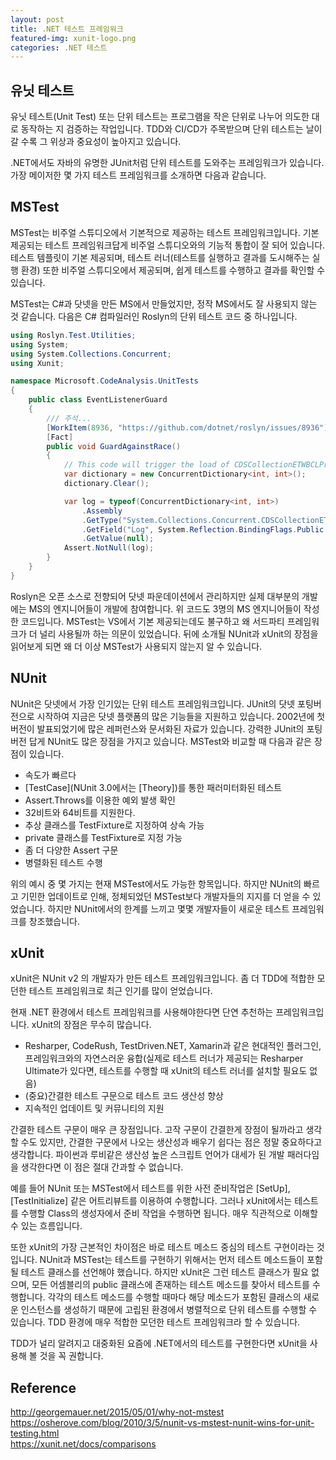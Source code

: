 ```yaml
---
layout: post
title: .NET 테스트 프레임워크
featured-img: xunit-logo.png
categories: .NET 테스트
---
```


## 유닛 테스트

유닛 테스트(Unit Test) 또는 단위 테스트는 프로그램을 작은 단위로 나누어 의도한 대로 동작하는 지 검증하는 작업입니다. TDD와 CI/CD가 주목받으며 단위 테스트는 날이 갈 수록 그 위상과 중요성이 높아지고 있습니다.

.NET에서도 자바의 유명한 JUnit처럼 단위 테스트를 도와주는 프레임워크가 있습니다. 가장 메이저한 몇 가지 테스트 프레임워크를 소개하면 다음과 같습니다.

## MSTest

MSTest는 비주얼 스튜디오에서 기본적으로 제공하는 테스트 프레임워크입니다. 기본 제공되는 테스트 프레임워크답게 비주얼 스튜디오와의 기능적 통합이 잘 되어 있습니다. 테스트 템플릿이 기본 제공되며, 테스트 러너(테스트를 실행하고 결과를 도시해주는 실행 환경) 또한 비주얼 스튜디오에서 제공되며, 쉽게 테스트를 수행하고 결과를 확인할 수 있습니다.

MSTest는 C#과 닷넷을 만든 MS에서 만들었지만, 정작 MS에서도 잘 사용되지 않는 것 같습니다. 다음은 C# 컴파일러인 Roslyn의 단위 테스트 코드 중 하나입니다.

```cs
using Roslyn.Test.Utilities;
using System;
using System.Collections.Concurrent;
using Xunit;

namespace Microsoft.CodeAnalysis.UnitTests
{
    public class EventListenerGuard
    {
        /// 주석...
        [WorkItem(8936, "https://github.com/dotnet/roslyn/issues/8936")]
        [Fact]
        public void GuardAgainstRace()
        {
            // This code will trigger the load of CDSCollectionETWBCLProvider
            var dictionary = new ConcurrentDictionary<int, int>();
            dictionary.Clear();

            var log = typeof(ConcurrentDictionary<int, int>)
                .Assembly
                .GetType("System.Collections.Concurrent.CDSCollectionETWBCLProvider")
                .GetField("Log", System.Reflection.BindingFlags.Public | System.Reflection.BindingFlags.Static)
                .GetValue(null);
            Assert.NotNull(log);
        }
    }
}
```

Roslyn은 오픈 소스로 전향되어 닷넷 파운데이션에서 관리하지만 실제 대부분의 개발에는 MS의 엔지니어들이 개발에 참여합니다. 위 코드도 3명의 MS 엔지니어들이 작성한 코드입니다. MSTest는 VS에서 기본 제공되는데도 불구하고 왜 서드파티 프레임워크가 더 널리 사용될까 하는 의문이 있었습니다. 뒤에 소개될 NUnit과 xUnit의 장점을 읽어보게 되면 왜 더 이상 MSTest가 사용되지 않는지 알 수 있습니다.

## NUnit

NUnit은 닷넷에서 가장 인기있는 단위 테스트 프레임워크입니다. JUnit의 닷넷 포팅버전으로 시작하여 지금은 닷넷 플랫폼의 많은 기능들을 지원하고 있습니다. 2002년에 첫 버전이 발표되었기에 많은 레퍼런스와 문서화된 자료가 있습니다. 강력한 JUnit의 포팅 버전 답게 NUnit도 많은 장점을 가지고 있습니다. MSTest와 비교할 때 다음과 같은 장점이 있습니다.

* 속도가 빠르다
* [TestCase](NUnit 3.0에서는 [Theory])를 통한 패러미터화된 테스트
* Assert.Throws를 이용한 예외 발생 확인
* 32비트와 64비트를 지원한다.
* 추상 클래스를 TestFixture로 지정하여 상속 가능
* private 클래스를 TestFixture로 지정 가능
* 좀 더 다양한 Assert 구문
* 병렬화된 테스트 수행

위의 예시 중 몇 가지는 현재 MSTest에서도 가능한 항목입니다. 하지만 NUnit의 빠르고 기민한 업데이트로 인해, 정체되었던 MSTest보다 개발자들의 지지를 더 얻을 수 있었습니다. 하지만 NUnit에서의 한계를 느끼고 몇몇 개발자들이 새로운 테스트 프레임워크를 창조했습니다.

## xUnit

xUnit은 NUnit v2 의 개발자가 만든 테스트 프레임워크입니다. 좀 더 TDD에 적합한 모던한 테스트 프레임워크로 최근 인기를 많이 얻었습니다.

현재 .NET 환경에서 테스트 프레임워크를 사용해야한다면 단연 추천하는 프레임워크입니다. xUnit의 장점은 무수히 많습니다.

* Resharper, CodeRush, TestDriven.NET, Xamarin과 같은 현대적인 플러그인, 프레임워크와의 자연스러운 융합(실제로 테스트 러너가 제공되는 Resharper Ultimate가 있다면, 테스트를 수행할 때 xUnit의 테스트 러너를 설치할 필요도 없음)
* (중요)간결한 테스트 구문으로 테스트 코드 생산성 향상
* 지속적인 업데이트 및 커뮤니티의 지원

간결한 테스트 구문이 매우 큰 장점입니다. 고작 구문이 간결한게 장점이 될까라고 생각할 수도 있지만, 간결한 구문에서 나오는 생산성과 배우기 쉽다는 점은 정말 중요하다고 생각합니다. 파이썬과 루비같은 생산성 높은 스크립트 언어가 대세가 된 개발 패러다임을 생각한다면 이 점은 절대 간과할 수 없습니다.

예를 들어 NUnit 또는 MSTest에서 테스트를 위한 사전 준비작업은 \[SetUp\], \[TestInitialize\] 같은 어트리뷰트를 이용하여 수행합니다. 그러나 xUnit에서는 테스트를 수행할 Class의 생성자에서 준비 작업을 수행하면 됩니다. 매우 직관적으로 이해할 수 있는 흐름입니다.

또한 xUnit의 가장 근본적인 차이점은 바로 테스트 메소드 중심의 테스트 구현이라는 것입니다. NUnit과 MSTest는 테스트를 구현하기 위해서는 먼저 테스트 메소드들이 포함될 테스트 클래스를 선언해야 했습니다. 하지만 xUnit은 그런 테스트 클래스가 필요 없으며, 모든 어셈블리의 public 클래스에 존재하는 테스트 메소드를 찾아서 테스트를 수행합니다. 각각의 테스트 메소드를 수행할 때마다 해당 메소드가 포함된 클래스의 새로운 인스턴스를 생성하기 때문에 고립된 환경에서 병렬적으로 단위 테스트를 수행할 수 있습니다. TDD 환경에 매우 적합한 모던한 테스트 프레임워크라 할 수 있습니다.

TDD가 널리 알려지고 대중화된 요즘에 .NET에서의 테스트를 구현한다면 xUnit을 사용해 볼 것을 꼭 권합니다.

## Reference

<http://georgemauer.net/2015/05/01/why-not-mstest>  
<https://osherove.com/blog/2010/3/5/nunit-vs-mstest-nunit-wins-for-unit-testing.html>  
<https://xunit.net/docs/comparisons>
